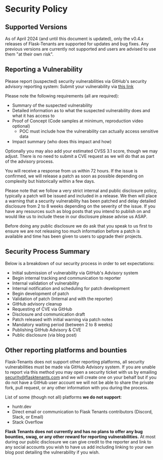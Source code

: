 # Security Policy

## Supported Versions

As of April 2024 (and until this document is updated), only the v0.4.x releases of Flask-Tenants are supported for updates and bug fixes. Any previous versions are currently not supported and users are advised to use them "at their own risk".

## Reporting a Vulnerability

Please report (suspected) security vulnerabilities via GitHub's security advisory reporting system:
Submit your vulnerability via [this link](https://github.com/Flask-Tenants/flask-tenants/security/advisories/new)

Please note the following requirements (all are required):

- Summary of the suspected vulnerability
- Detailed information as to what the suspected vulnerability does and what it has access to
- Proof of Concept (Code samples at minimum, reproduction video optional)
  - POC must include how the vulnerability can actually access sensitive data
- Impact summary (who does this impact and how)

Optionally you may also add your estimated CVSS 3.1 score, though we may adjust. There is no need to submit a CVE request as we will do that as part of the advisory process.

You will receive a response from us within 72 hours. If the issue is confirmed, we will release a patch as soon as possible depending on complexity but historically within a few days.

Please note that we follow a very strict internal and public disclosure policy, typically a patch will be issued and included in a release. We then will place a warning that a security vulnerability has been patched and delay detailed disclosure from 2 to 8 weeks depending on the severity of the issue. If you have any resources such as blog posts that you intend to publish on and would like us to include these in our disclosure please advise us ASAP.

Before doing any public disclosure we do ask that you speak to us first to ensure we are not releasing too much information before a patch is available and time has been given to users to upgrade their projects.

## Security Process Summary

Below is a breakdown of our security process in order to set expectations:

- Initial submission of vulnerability via GitHub's Advisory system
- Begin internal tracking and communication to reporter
- Internal validation of vulnerability
- Internal notification and scheduling for patch development
- Begin development of patch
- Validation of patch (Internal and with the reporter)
- GitHub advisory cleanup
- Requesting of CVE via GitHub
- Disclosure and communication draft
- Patch released with initial warning via patch notes
- Mandatory waiting period (between 2 to 8 weeks)
- Publishing GitHub Advisory & CVE
- Public disclosure (via blog post)

## Other reporting platforms and bounties

Flask-Tenants does not support other reporting platforms, all security vulnerabilities must be made via GitHub Advisory system. If you are unable to report via this method you may open a security ticket with us by emailing security@flasktenants.com and we will create one on your behalf but if you do not have a GitHub user account we will not be able to share the private fork, pull request, or any other information with you during the process.

List of some (though not all) platforms **we do not support**:

- huntr.dev
- Direct email or communication to Flask Tenants contributors (Discord, Slack, or Email)
- Stack Overflow

**Flask Tenants does not currently and has no plans to offer any bug bounties, swag, or any other reward for reporting vulnerabilities.** At most during our public disclosure we can give credit to the reporter and link to any social accounts you wish to have us add including linking to your own blog post detailing the vulnerability if you wish.
